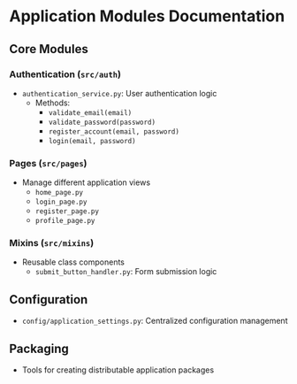 # Application Modules Documentation

## Core Modules

### Authentication (`src/auth`)
- `authentication_service.py`: User authentication logic
  - Methods:
    - `validate_email(email)`
    - `validate_password(password)`
    - `register_account(email, password)`
    - `login(email, password)`

### Pages (`src/pages`)
- Manage different application views
  - `home_page.py`
  - `login_page.py`
  - `register_page.py`
  - `profile_page.py`

### Mixins (`src/mixins`)
- Reusable class components
  - `submit_button_handler.py`: Form submission logic

## Configuration
- `config/application_settings.py`: Centralized configuration management

## Packaging
- Tools for creating distributable application packages